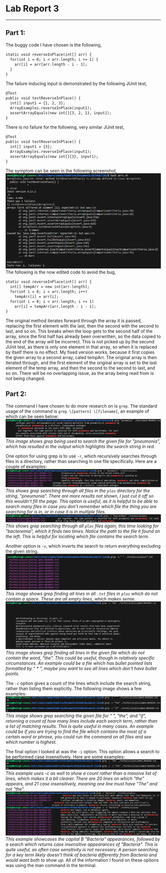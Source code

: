 # Lab Report 3
---
## Part 1:
The buggy code I have chosen is the following,
```
static void reverseInPlace(int[] arr) {
  for(int i = 0; i < arr.length; i += 1) {
    arr[i] = arr[arr.length - i - 1];
  }
}
```
The failure inducing input is demonstrated by the following JUnit test,
```
@Test 
public void testReverseInPlace() {
  int[] input1 = {1, 2, 3};
  ArrayExamples.reverseInPlace(input1);
  assertArrayEquals(new int[]{3, 2, 1}, input1);
}
```
There is no failure for the following, very similar JUnit test,
```
@Test 
public void testReverseInPlace() {
  int[] input1 = {3};
  ArrayExamples.reverseInPlace(input1);
  assertArrayEquals(new int[]{3}, input1);
}
```
The symptom can be seen in the following screenshot,
![symptoms](./lab-2-imgs/symptom.png)
The following is the now edited code to avoid the bug,
```
static void reverseInPlace(int[] arr) {
  int[] tempArr = new int[arr.length];
  for(int i = 0; i < arr.length; i++)
    tempArr[i] = arr[i];
  for(int i = 0; i < arr.length; i += 1) 
    arr[i] = tempArr[arr.length - i - 1];
}
```
The original method iterates forward through the array it is passed, replacing the first element with the last, then the second with the second to last, and so on.  This breaks when the loop gets to the second half of the array, since the first half has already been overwritten, so the data copied to the end of the array will be incorrect.  This is not picked up by the second JUnit test, as there is only one element in that array, so when it is replaced by itself there is no effect.  My fixed version works, because it first copies the given array to a second array, caled tempArr.  The original array is then iterated through, and the first element of the original array is set to the last element of the temp array, and then the second to the second to last, and so on.  There will be no overlapping issue, as the array being read from is not being changed.  
## Part 2:
The command I have chosen to do more research on is ```grep```.  The standard usage of the command is ```grep \[pattern] \[filename]```, an example of which can be seen below:
![regular grep](./lab-2-imgs/grep-normal.png)
_This image shows grep being used to search the given file for "pneumonia", which has resulted in the output which highlights the search string in red._

One option for using grep is to use ```-r```, which recursively searches through files in a directory, rather than searching in one file specifically.  Here are a couple of examples:
![grep -r 1](./lab-2-imgs/grep-r1.png)
_This shows grep searching through all files in the ```plos``` directory for the string, "pneumonia".  There are more results not shown, I just cut it off so this wouldn't fill the page.  This option is useful, as it is helpful to be able to search many files in case you don't remember which file the thing you are searching for is in, or in case it is in multiple files._
![grep -r 2](./lab-2-imgs/grep-r2.png)
_This shows grep searching through all ```plos``` files again, this time looking for "bacteremia", which it finds two times.  Notice the path to the file it found on the left.  This is helpful for locating which file contains the search term._

Another option is ```-v```, which inverts the search to return everything excluding the given string.
![grep -v 1](./lab-2-imgs/grep-v1.png)
_This image shows grep finding all lines in all ```.txt``` files in ```plos``` which do not contain a space.  These are all empty lines, which makes sense._
![grep -v 2](./lab-2-imgs/grep-v2.png)
_This image shows grep finding all lines in the given file which do not contain the word, "the".  This could be useful, though in relatively specific circumstances.  An example could be a file which has bullet pointed lists formatted by " * ", maybe you want to see all lines which don't have bullet points._

The ```-c``` option gives a count of the lines which include the search string, rather than listing them explicitly.  The following image shows a few examples:
![grep -c](./lab-2-imgs/grep-c.png)
_This image shows grep searching the given file for " ", "the", and "if", returning a count of how many lines include each search term, rather than a list of matching results.  This is quite useful in many cases.  An example could be if you are trying to find the file which contains the most of a certain word or phrase, you could run the command on all files and see which number is highest._

The final option I looked at was the ```-i``` option.  This option allows a search to be performed case insensitively.  Here are some examples:
![grep -i 1](./lab-2-imgs/grep-i1.png)
_This example uses -c as well to show a count rather than a massive list of lines, which makes it a bit clearer.  There are 20 lines on which "the" appears, and 21 case insensitively, meaning one line must have "The" and not "the"._
![grep -i 2](./lab-2-imgs/grep-i2.png)
_This example showcases the capital B "Bacteria" appearances, followed by a search which returns case insensitive appearances of "Bacteria".  This is quite useful, as often case sensitivity is not necessary.  A person searching for a key term likely doesn't think of bacteria differently from Bacteria and would want both to show up._
All of the information I found on these options was using the man command in the terminal.  
